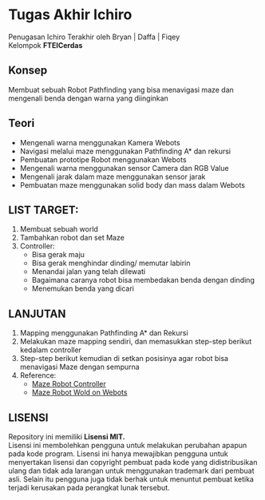 # Tugas Akhir Ichiro
Penugasan Ichiro Terakhir oleh Bryan | Daffa | Fiqey      
Kelompok **FTEICerdas**

## Konsep
Membuat sebuah Robot Pathfinding yang bisa menavigasi maze dan mengenali benda dengan warna yang diinginkan

## Teori
* Mengenali warna menggunakan Kamera Webots
* Navigasi melalui maze menggunakan Pathfinding A* dan rekursi
* Pembuatan prototipe Robot menggunakan Webots
* Mengenali warna menggunakan sensor Camera dan RGB Value
* Mengenali jarak dalam maze menggunakan sensor jarak
* Pembuatan maze menggunakan solid body dan mass dalam Webots

## LIST TARGET:
1. Membuat sebuah world  
2. Tambahkan robot dan set Maze  
3. Controller:  
   * Bisa gerak maju
   * Bisa gerak menghindar dinding/ memutar labirin
   * Menandai jalan yang telah dilewati
   * Bagaimana caranya robot bisa membedakan benda dengan dinding
   * Menemukan benda yang dicari

## LANJUTAN
1. Mapping menggunakan Pathfinding A* dan Rekursi
2. Melakukan maze mapping sendiri, dan memasukkan step-step berikut kedalam controller
3. Step-step berikut kemudian di setkan posisinya agar robot bisa menavigasi Maze dengan sempurna
4. Reference:
   * [Maze Robot Controller](https://github.com/haoransh/Maze-Robot-on-Webots/tree/master/controllers/maze_controller)
   * [Maze Robot Wold on Webots](https://github.com/haoransh/Maze-Robot-on-Webots/tree/master/worlds)

## LISENSI   

Repository ini memiliki **Lisensi MIT.**      
Lisensi ini membolehkan pengguna untuk melakukan perubahan apapun pada kode program. Lisensi ini hanya mewajibkan pengguna untuk menyertakan lisensi dan copyright pembuat pada kode yang didistribusikan ulang dan tidak ada larangan untuk menggunakan trademark dari pembuat asli. Selain itu pengguna juga tidak berhak untuk menuntut pembuat ketika terjadi kerusakan pada perangkat lunak tersebut.
